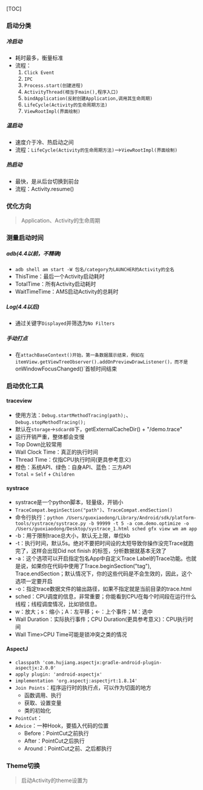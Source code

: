 [TOC]

### 启动分类
##### 冷启动
* 耗时最多，衡量标准
* 流程：
	1. `Click Event`
	2. `IPC`
	3. `Process.start(创建进程)`
	4. `ActivityThread(相当于main(),程序入口)`
	5. `bindApplication(反射创建Application,调用其生命周期)`
	6. `LifeCycle(Activity的生命周期方法)`
	7. `ViewRootImpl(界面绘制)`

##### 温启动
* 速度介于冷、热启动之间
* 流程：`LifeCycle(Activity的生命周期方法)`-->`ViewRootImpl(界面绘制)`

##### 热启动
* 最快，是从后台切换到前台
* 流程：Activity.resume()

### 优化方向
> Application、Activity的生命周期

### 测量启动时间
##### adb(4.4以前，不精确)
* `adb shell am start -W 包名/category为LAUNCHER的Activity的全名`
* ThisTime：最后一个Activity启动耗时
* TotalTime：所有Activity启动耗时
* WaitTimeTime：AMS启动Activity的总耗时

##### Log(4.4以后)
* 通过关键字`Displayed`并筛选为`No Filters`

##### 手动打点
* 在`attachBaseContext()开始，第一条数据展示结束，例如在itemView.getViewTreeObserver().addOnPreviewDrawListener()，而不是`onWindowFocusChanged()`首帧时间结束

### 启动优化工具
#### traceview
* 使用方法：`Debug.startMethodTracing(path);`、`Debug.stopMethodTracing();`
* 默认在`storage`->`sdcard0`下，getExternalCacheDir() + "/demo.trace"
* 运行开销严重，整体都会变慢
* Top Down比较常用
* Wall Clock Time：真正的执行时间
* Thread Time：仅指CPU执行时间(更具参考意义)
* 橙色：系统API、绿色：自身API、蓝色：三方API
* `Total` = `Self` + `Children`
#### systrace
* systrace是一个python脚本，轻量级，开销小
* `TraceCompat.beginSection("path")`、`TraceCompat.endSection() `
* 命令行执行：`python /Users/guoxiaodong/Library/Android/sdk/platform-tools/systrace/systrace.py -b 99999 -t 5 -a com.demo.optimize -o /Users/guoxiaodong/Desktop/systrace_1.html sched gfx view wm am app`
* -b：用于限制trace总大小，默认无上限，单位kb
* -t：执行时间，默认5s。绝对不要把时间设的太短导致你操作没完Trace就跑完了，这样会出现Did not finish 的标签，分析数据就基本无效了
* -a：这个选项可以开启指定包名App中自定义Trace Label的Trace功能。也就是说，如果你在代码中使用了Trace.beginSection("tag"), Trace.endSection；默认情况下，你的这些代码是不会生效的，因此，这个选项一定要开启
* -o：指定trace数据文件的输出路径，如果不指定就是当前目录的trace.html
* sched：CPU调度的信息，非常重要；你能看到CPU在每个时间段在运行什么线程；线程调度情况，比如锁信息。
* w：放大；s：缩小；A：左平移；<-：上个事件；M：选中
* Wall Duration：实际执行事件；CPU Duration(更具参考意义)：CPU执行时间
* Wall Time>CPU Time可能是锁冲突之类的情况

#### AspectJ
* `classpath 'com.hujiang.aspectjx:gradle-android-plugin-aspectjx:2.0.0'`
* `apply plugin: 'android-aspectjx'`
* `implementation 'org.aspectj:aspectjrt:1.8.14'`
* `Join Points`：程序运行时的执行点，可以作为切面的地方
	* 函数调用、执行
	* 获取、设置变量
	* 类的初始化
* `PointCut`：
* `Advice`：一种Hook，要插入代码的位置
	* Before：PointCut之前执行
	* After：PointCut之后执行
	* Around：PointCut之前、之后都执行

### Theme切换
> 启动Activity的theme设置为